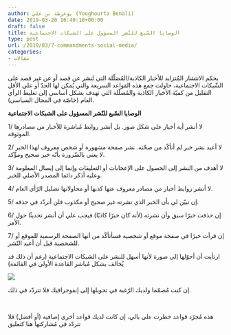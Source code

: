 ```yaml
---
author: يوغرطة بن علي (Youghourta Benali)
date: 2019-03-20 16:40:16+00:00
draft: false
title: الوصايا السّبع للنّشر المسؤول على الشبكات الاجتماعية
type: post
url: /2019/03/7-commandments-social-media/
categories:
- مقالات
---
```


بحكم الانتشار المُتزايد للأخبار الكاذبة/المُضلّلة التي تُنشر عن قصد أو عن غير قصد على الشّبكات الاجتماعية، حاولت جمع هذه القواعد السريعة والتي يُمكن لها الحدّ أو على الأقل التقليل من كميّة الأخبار الكاذبة والمُضلّلة التي تهدف بشكل أساسي إلى تغليط الرأي العام (خاصّة في المجال السياسي).




**الوصايا السّبع للنّشر المسؤول على الشبكات الاجتماعية**




1/ لا أنشر أية أخبار على شكل صور. بل أنشر روابط مُباشرة للأخبار من مصادرها الموثوقة.




2/ لا أعيد نشر خبر لم أتأكّد من صحّته. نشر صفحة مشهورة أو شخص معروف لهذا الخبر لا يعني بالضّرورة بأنّه خبر صحيح ومؤّكد.




3/ لا أهدف من النشر إلى الحصول على الإعجابات أو التعليقات وإنما إلى إيصال المعلومة وعليه أذكر دائما المصدر الأصلي للخبر.




4/ لا أنشر روابط أخبار من مصادر معروف عنها كذبها أو محاولاتها تضليل الرّأي العام.




5/ إن تبيّن لي بأن الخبر الذي نشرته غير صحيح أو مكذوب فلن أتردّد في حذفه.




6/ إن حذفت خبرًا سبق وأن نشرته (لأنه كان خبرًا كاذبًا) فيجب علي أن أنشر تحديثًا حول الأمر.




7/ إن قرأت خبرًا في صفحة موقع أو شخصية فسأتأكّد من أنها الصفحة الرسمية للموقع أو للشخصية قبل أن أعيد النّشر.




ارتأيت أن أحوّلها إلى صورة لأنها أسهل للنشر على الشبكات الاجتماعية (رغم أن ذلك قد يُخالف بشكل مُباشر القاعدة الأولى في القائمة)




[![](https://www.it-scoop.com/wp-content/uploads/2019/03/7-Commandments-social-media-1024x966.jpg)
](https://www.it-scoop.com/2019/03/7-commandments-social-media/7-commandments-social-media/)




إن كنت مُصمّما ولديك الرّغبة في تحويلها إلى إنفوجرافيك فلا تتردّد في ذلك.




 




هذه مُجرّد قواعد خطرت على بالي، إن كانت لديك قواعد أخرى إضافية (أو أفضل) فلا تتردّد في مُشاركتها هنا كتعليق
